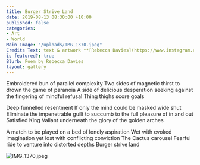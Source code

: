 ```yaml
---
title: Burger Strive Land
date: 2019-08-13 08:30:00 +10:00
published: false
categories:
- Art
- World
Main Image: "/uploads/IMG_1370.jpeg"
Credits Text: text & artwork **[Rebecca Davies](https://www.instagram.com/rebeccaloudavies/)**
is featured?: true
Blurb: Poem by Rebecca Davies
layout: gallery
---
```


Embroidered bun of parallel complexity
Two sides of magnetic thirst
to drown the game of paranoia
A side of delicious desperation seeking
against the fingering of mindful refusal
Thing thighs score goals

Deep funnelled resentment
If only the mind could be masked wide shut
Eliminate the impenetrable guilt
to succumb to the full pleasure of in
and out
Satisfied King
Valiant underneath the glory of the golden arches

A match to be played
on a bed of lonely aspiration
Wet with evoked imagination
yet lost with conflicting conviction
The Cactus carousel
Fearful ride to venture into distorted depths
Burger strive land

![IMG_1370.jpeg](/uploads/IMG_1370.jpeg)


